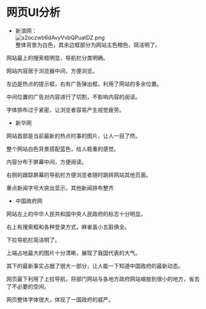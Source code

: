 # 网页UI分析
- 新浪网：   
![s2oczwb6dAvyVvbQPuatDZ.png](http://7xjtx2.com1.z0.glb.clouddn.com/media/kindeditor/upload2017/0515/s2oczwb6dAvyVvbQPuatDZ.png)  
 整体背景为白色，其余边框部分为网站主色橙色，简洁明了。

网站最上的搜索框明显，导航栏分类明确。

网站内容居于浏览器中间，方便浏览。

左边是热点的提示框，右有广告弹出框，利用了网站的多余位置。

中间位置的广告对内容进行了切割，不影响内容的阅读。

字体排布过于紧密，让浏览者容易产生视觉疲劳。   

- 新华网  

 网站首部是当前最新的热点时事的图片，让人一目了然。

整个网站白色背景搭配蓝色，给人稳重的感觉。

内容分布于屏幕中间，方便阅读。

右侧的跟踪屏幕的导航栏方便浏览者随时跳转网站其他页面。

重点新闻字号大突出显示，其他新闻排布整齐  

- 中国政府网  

 网站左上的中华人民共和国中央人民政府的标志十分明显。

右上有搜索框和各种登录方式，麻雀虽小五脏俱全。

下拉导航栏简洁明了。

上端占地最大的图片十分清晰，展现了我国代表的大气。

其下的最新事实占据了很大一部分，让人能一下知道中国政府的最新动态。

网页最下利用了上拉导航，将部门网站与各地方政府网站缩放到很小的地方，省去了不必要的空间。

网页整体字体很大，体现了一国政府的威严。 

